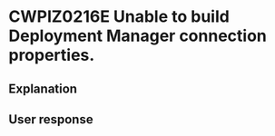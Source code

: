 # CWPIZ0216E Unable to build Deployment Manager connection properties.

## Explanation

## User response